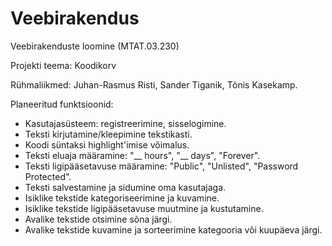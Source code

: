 Veebirakendus
=============

Veebirakenduste loomine (MTAT.03.230)

Projekti teema: Koodikorv

Rühmaliikmed: Juhan-Rasmus Risti, Sander Tiganik, Tõnis Kasekamp.

Planeeritud funktsioonid:
* Kasutajasüsteem: registreerimine, sisselogimine.
* Teksti kirjutamine/kleepimine tekstikasti.
* Koodi süntaksi highlight'imise võimalus.
* Teksti eluaja määramine: "__ hours", "__ days", "Forever".
* Teksti ligipääsetavuse määramine: "Public", "Unlisted", "Password Protected".
* Teksti salvestamine ja sidumine oma kasutajaga.
* Isiklike tekstide kategoriseerimine ja kuvamine.
* Isiklike tekstide ligipääsetavuse muutmine ja kustutamine.
* Avalike tekstide otsimine sõna järgi.
* Avalike tekstide kuvamine ja sorteerimine kategooria või kuupäeva järgi.
